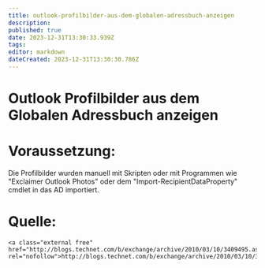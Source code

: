 ```yaml
---
title: outlook-profilbilder-aus-dem-globalen-adressbuch-anzeigen
description: 
published: true
date: 2023-12-31T13:30:33.939Z
tags: 
editor: markdown
dateCreated: 2023-12-31T13:30:30.786Z
---
```


# Outlook Profilbilder aus dem Globalen Adressbuch anzeigen

# <span class="mw-headline" id="bkmrk-voraussetzung%3A-1">Voraussetzung:</span>

Die Profilbilder wurden manuell mit Skripten oder mit Programmen wie "Exclaimer Outlook Photos" oder dem "Import-RecipientDataProperty" cmdlet in das AD importiert.

# <span class="mw-headline" id="bkmrk-quelle%3A-1">Quelle:</span>

```
<a class="external free" href="http://blogs.technet.com/b/exchange/archive/2010/03/10/3409495.aspx" rel="nofollow">http://blogs.technet.com/b/exchange/archive/2010/03/10/3409495.aspx</a>
```